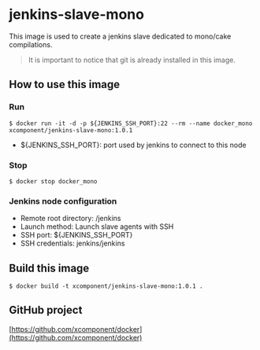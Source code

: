 # jenkins-slave-mono

This image is used to create a jenkins slave dedicated to mono/cake compilations.
> It is important to notice that git is already installed in this image.

## How to use this image

### Run

```
$ docker run -it -d -p ${JENKINS_SSH_PORT}:22 --rm --name docker_mono xcomponent/jenkins-slave-mono:1.0.1
```
* ${JENKINS_SSH_PORT}: port used by jenkins to connect to this node 

### Stop

```
$ docker stop docker_mono
```

### Jenkins node configuration

* Remote root directory: /jenkins
* Launch method: Launch slave agents with SSH
* SSH port: ${JENKINS_SSH_PORT}
* SSH credentials: jenkins/jenkins

## Build this image

```
$ docker build -t xcomponent/jenkins-slave-mono:1.0.1 .
```

## GitHub project

[https://github.com/xcomponent/docker](https://github.com/xcomponent/docker)
